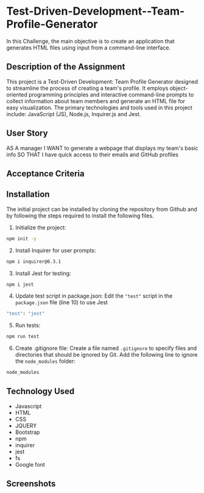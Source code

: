 # Test-Driven-Development--Team-Profile-Generator

In this Challenge, the main objective is to create an application that generates HTML files using input from a command-line interface.

## Description of the Assignment

This project is a Test-Driven Development: Team Profile Generator designed to streamline the process of creating a team's profile. It employs object-oriented programming principles and interactive command-line prompts to collect information about team members and generate an HTML file for easy visualization. The primary technologies and tools used in this project include: JavaScript (JS), Node.js, Inquirer.js and Jest.

## User Story

AS A manager
I WANT to generate a webpage that displays my team's basic info
SO THAT I have quick access to their emails and GitHub profiles

## Acceptance Criteria 



## Installation

The initial project can be installed by cloning the repository from Github and by following the steps required to install the following files.

1. Initialize the project:
```bash
npm init -y
```
2. Install Inquirer for user prompts:
```bash
npm i inquirer@6.3.1
```
3. Install Jest for testing:
```bash
npm i jest
```
4. Update test script in package.json:
Edit the `"test"` script in the `package.json` file (line 10) to use Jest
```bash
"test": "jest"
```
5. Run tests:
```bash
npm run test
```
6. Create .gitignore file:
Create a file named `.gitignore` to specify files and directories that should be ignored by Git. Add the following line to ignore the `node_modules` folder:
```bash
node_modules
```

## Technology Used

* Javascript 
* HTML
* CSS 
* JQUERY
* Bootstrap 
* npm 
* inquirer 
* jest 
* fs 
* Google font 

## Screenshots

